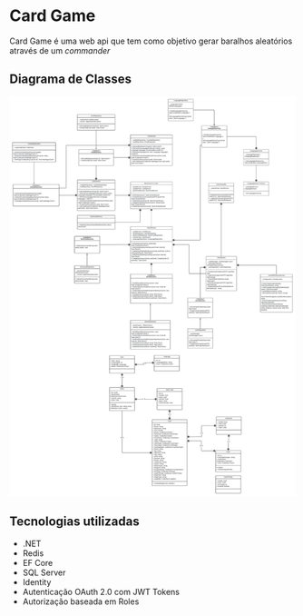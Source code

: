 # Card Game

Card Game é uma web api que tem como objetivo gerar baralhos aleatórios através de um *commander*

## Diagrama de Classes
![Diagrama de classes](./Documentation/classDiagram.jpeg)

## Tecnologias utilizadas
- .NET
- Redis
- EF Core
- SQL Server
- Identity
- Autenticação OAuth 2.0 com JWT Tokens
- Autorização baseada em Roles

